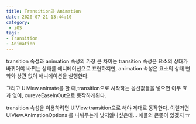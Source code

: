 ```yaml
---
title: Transition과 Animation
date: 2020-07-21 13:44:10
category:
 - iOS
tags: 
- Transition
- Animation
---
```


transition 속성과 animation 속성의 가장 큰 차이는 transition 속성은 요소의 상태가 바뀌어야 바뀌는 상태를 애니메이션으로 표현하지만, animation 속성은 요소의 상태 변화와 상관 없이 애니메이션을 실행한다.

그리고 UIView.animate를 할 때,transition으로 시작하는 옵션값들을 넣으면 아무 효과 없이, cureveEaseInOut으로 동작하게된다.

transition 속성을 이용하려면 UIView.transition으로 해야 제대로 동작한다. 이럴거면 UIView.AnimationOptions 를 나눠두는게 낫지않나싶은데… 애플의 큰뜻이 있겠지 ㅠ
